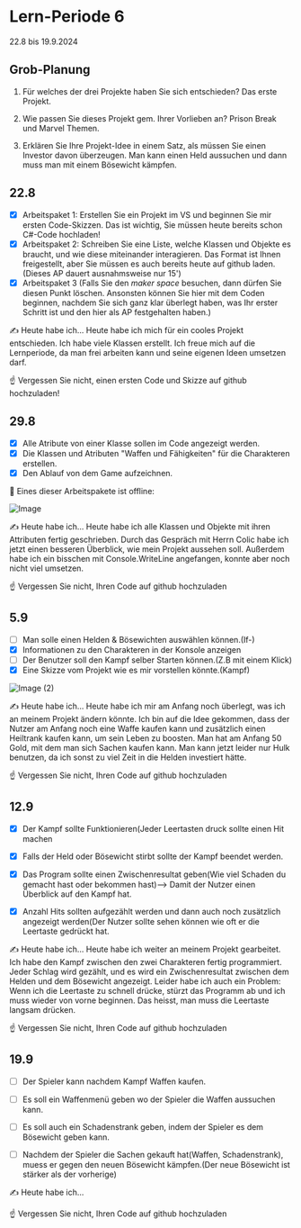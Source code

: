 # Lern-Periode 6

22.8 bis 19.9.2024

## Grob-Planung

1. Für welches der drei Projekte haben Sie sich entschieden?
   Das erste Projekt.
2. Wie passen Sie dieses Projekt gem. Ihrer Vorlieben an?
   Prison Break und Marvel Themen.
   
4. Erklären Sie Ihre Projekt-Idee in einem Satz, als müssen Sie einen Investor davon überzeugen.
   Man kann einen Held aussuchen und dann muss man mit einem Bösewicht kämpfen.

## 22.8

- [X] Arbeitspaket 1: Erstellen Sie ein Projekt im VS und beginnen Sie mir ersten Code-Skizzen. Das ist wichtig, Sie müssen heute bereits schon C#-Code hochladen!
- [X] Arbeitspaket 2: Schreiben Sie eine Liste, welche Klassen und Objekte es braucht, und wie diese miteinander interagieren. Das Format ist Ihnen freigestellt, aber Sie müssen es auch bereits heute auf github laden. (Dieses AP dauert ausnahmsweise nur 15')
- [X] Arbeitspaket 3 (Falls Sie den *maker space* besuchen, dann dürfen Sie diesen Punkt löschen. Ansonsten können Sie hier mit dem Coden beginnen, nachdem Sie sich ganz klar überlegt haben, was Ihr erster Schritt ist und den hier als AP festgehalten haben.)

✍️ Heute habe ich... 
Heute habe ich mich für ein cooles Projekt entschieden. Ich habe viele Klassen erstellt. Ich freue mich auf die Lernperiode, da man frei arbeiten kann und seine eigenen Ideen umsetzen darf. 


☝️ Vergessen Sie nicht, einen ersten Code und Skizze auf github hochzuladen!

## 29.8

- [X] Alle Atribute von einer Klasse sollen im Code angezeigt werden.
- [X] Die Klassen und Atributen "Waffen und Fähigkeiten" für die Charakteren erstellen.
- [X] Den Ablauf von dem Game aufzeichnen.

📵 Eines dieser Arbeitspakete ist offline:

![Image](https://github.com/user-attachments/assets/c8759d2b-01b3-4eb3-973f-8e50bb9fae52)


✍️ Heute habe ich... 
Heute habe ich alle Klassen und Objekte mit ihren Attributen fertig geschrieben. Durch das Gespräch mit Herrn Colic habe ich jetzt einen besseren Überblick, wie mein Projekt aussehen soll. Außerdem habe ich ein bisschen mit Console.WriteLine angefangen, konnte aber noch nicht viel umsetzen.



☝️ Vergessen Sie nicht, Ihren Code auf github hochzuladen

## 5.9
- [ ] Man solle einen Helden & Bösewichten auswählen können.(If-)
- [X] Informationen zu den Charakteren in der Konsole anzeigen
- [ ] Der Benutzer soll den Kampf selber Starten können.(Z.B mit einem Klick)
- [X] Eine Skizze vom Projekt wie es mir vorstellen könnte.(Kampf)
      
![Image (2)](https://github.com/user-attachments/assets/4343a2b4-7c46-4bc9-b7fe-d614e7daf335)


✍️ Heute habe ich... 
Heute habe ich mir am Anfang noch überlegt, was ich an meinem Projekt ändern könnte. Ich bin auf die Idee gekommen, dass der Nutzer am Anfang noch eine Waffe kaufen kann und zusätzlich einen Heiltrank kaufen kann, um sein Leben zu boosten. Man hat am Anfang 50 Gold, mit dem man sich Sachen kaufen kann. Man kann jetzt leider nur Hulk benutzen, da ich sonst zu viel Zeit in die Helden investiert hätte.



☝️ Vergessen Sie nicht, Ihren Code auf github hochzuladen

## 12.9
- [X] Der Kampf sollte Funktionieren(Jeder Leertasten druck sollte einen Hit machen
- [X] Falls der Held oder Bösewicht stirbt sollte der Kampf beendet werden.
- [X] Das Program sollte einen Zwischenresultat geben(Wie viel Schaden du gemacht hast oder bekommen hast)--> Damit der Nutzer einen Überblick auf den Kampf hat.
- [X] Anzahl Hits sollten aufgezählt werden und dann auch noch zusätzlich angezeigt werden(Der Nutzer sollte sehen können wie oft er die Leertaste gedrückt hat.


✍️ Heute habe ich... 
Heute habe ich weiter an meinem Projekt gearbeitet. Ich habe den Kampf zwischen den zwei Charakteren fertig programmiert. Jeder Schlag wird gezählt, und es wird ein Zwischenresultat zwischen dem Helden und dem Bösewicht angezeigt. Leider habe ich auch ein Problem: Wenn ich die Leertaste zu schnell drücke, stürzt das Programm ab und ich muss wieder von vorne beginnen. Das heisst, man muss die Leertaste langsam drücken.



☝️ Vergessen Sie nicht, Ihren Code auf github hochzuladen

## 19.9
- [ ] Der Spieler kann nachdem Kampf Waffen kaufen.
- [ ] Es soll ein Waffenmenü geben wo der Spieler die Waffen aussuchen kann.
- [ ] Es soll auch ein Schadenstrank geben, indem der Spieler es dem Bösewicht geben kann.
- [ ] Nachdem der Spieler die Sachen gekauft hat(Waffen, Schadenstrank), muess er gegen den neuen Bösewicht kämpfen.(Der neue Bösewicht ist stärker als der vorherige)


✍️ Heute habe ich... 



☝️ Vergessen Sie nicht, Ihren Code auf github hochzuladen



